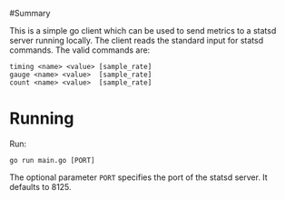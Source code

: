 #Summary

This is a simple go client which can be used to send metrics to a statsd server running locally.
The client reads the standard input for statsd commands. The valid commands are:

```
timing <name> <value> [sample_rate]
gauge <name> <value>  [sample_rate]
count <name> <value>  [sample_rate]
```

# Running

Run:

```
go run main.go [PORT]
```

The optional parameter `PORT` specifies the port of the statsd server. It defaults to 8125.